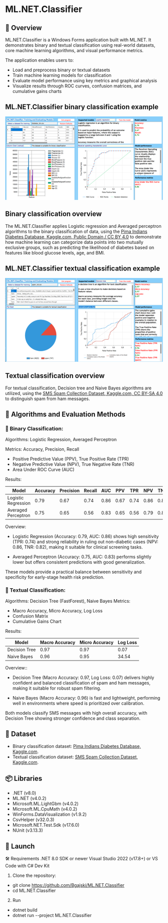 # ML.NET.Classifier

## 🧾 Overview

ML.NET.Classifier is a Windows Forms application built with ML.NET. It demonstrates binary and textual classification using real-world datasets, core machine learning algorithms, and visual performance metrics.

The application enables users to:

- Load and preprocess binary or textual datasets
- Train machine learning models for classification
- Evaluate model performance using key metrics and graphical analysis
- Visualize results through ROC curves, confusion matrices, and cumulative gains charts

## ML.NET.Classifier binary classification example

![ML.NET.Classifier_logistic_regression](/ML.ReadmeExtra/ML.NET_logistic_regression_example.png)

## Binary classification overview

The ML.NET.Classifier applies Logistic regression and Averaged perceptron algorithms to the binary classification of data, using the [Pima Indians Diabetes Database, Kaggle.com, Public Domain / CC BY 4.0](https://www.kaggle.com/datasets/uciml/pima-indians-diabetes-database) to demonstrate how machine learning can categorize data points into two mutually exclusive groups, such as predicting the likelihood of diabetes based on features like blood glucose levels, age, and BMI. 

## ML.NET.Classifier textual classification example

![ML.NET.Classifier_decision_tree](/ML.ReadmeExtra/ML.NET_decision_tree_example.png)

## Textual classification overview

For textual classification, Decision tree and Naive Bayes algorithms are utilized, using the [SMS Spam Collection Dataset, Kaggle.com, CC BY-SA 4.0 ](https://www.kaggle.com/datasets/uciml/sms-spam-collection-dataset) to distinguish spam from ham messages.

## 🤖 Algorithms and Evaluation Methods

### 🧾 Binary Classification: 

Algorithms: Logistic Regression, Averaged Perceptron

Metrics:
Accuracy, Precision, Recall
- Positive Predictive Value (PPV), True Positive Rate (TPR)
- Negative Predictive Value (NPV), True Negative Rate (TNR)
- Area Under ROC Curve (AUC)

Results:

| Model               | Accuracy | Precision | Recall | AUC  | PPV  | TPR  | NPV  | TNR  |
| ------------------- | -------- | --------- | ------ | ---- | ---- | ---- | ---- | ---- |
| Logistic Regression | 0.79     | 0.67      | 0.74   | 0.86 | 0.67 | 0.74 | 0.86 | 0.82 |
| Averaged Perceptron | 0.75     | 0.65      | 0.56   | 0.83 | 0.65 | 0.56 | 0.79 | 0.84 |

 Overview:

- Logistic Regression (Accuracy: 0.79, AUC: 0.86) shows high sensitivity (TPR: 0.74) and strong reliability in ruling out non-diabetic cases (NPV: 0.86, TNR: 0.82), making it suitable for clinical screening tasks.

- Averaged Perceptron (Accuracy: 0.75, AUC: 0.83) performs slightly lower but offers consistent predictions with good generalization.

These models provide a practical balance between sensitivity and specificity for early-stage health risk prediction.

### 🧾 Textual Classification:

Algorithms: Decision Tree (FastForest), Naive Bayes
Metrics:
- Macro Accuracy, Micro Accuracy, Log Loss
- Confusion Matrix
- Cumulative Gains Chart

Results:

| Model         | Macro Accuracy | Micro Accuracy | Log Loss |
| ------------- | -------------- | -------------- | -------- |
| Decision Tree | 0.97           | 0.97           | 0.07     |
| Naive Bayes   | 0.96           | 0.95           | 34.54    |

Overview::

- Decision Tree (Macro Accuracy: 0.97, Log Loss: 0.07) delivers highly confident and balanced classification of spam and ham messages, making it suitable for robust spam filtering.

- Naive Bayes (Macro Accuracy: 0.96) is fast and lightweight, performing well in environments where speed is prioritized over calibration.

Both models classify SMS messages with high overall accuracy, with Decision Tree showing stronger confidence and class separation.

## 🧾 Dataset

- Binary classification dataset: [Pima Indians Diabetes Database, Kaggle.com](https://www.kaggle.com/datasets/uciml/pima-indians-diabetes-database).
- Textual classification dataset: [SMS Spam Collection Dataset, Kaggle.com](https://www.kaggle.com/datasets/uciml/sms-spam-collection-dataset).

## 📦 Libraries

- .NET (v8.0)
- ML.NET (v4.0.2)
- Microsoft.ML.LightGbm (v4.0.2)
- Microsoft.ML.CpuMath (v4.0.2)
- WinForms.DataVisualization (v1.9.2)
- CsvHelper (v32.0.3)
- Microsoft.NET.Test.Sdk (v17.6.0)
- NUnit (v3.13.3)

## 🚀 Launch 

🛠️ Requirements
.NET 8.0 SDK or newer
Visual Studio 2022 (v17.8+) or VS Code with C# Dev Kit

1. Clone the repository:

- git clone https://github.com/Bgajski/ML.NET.Classifier
- cd ML.NET.Classifier

2. Run
   
- dotnet build
- dotnet run --project ML.NET.Classifier
